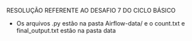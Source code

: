 RESOLUÇÃO REFERENTE AO DESAFIO 7 DO CICLO BÁSICO           

- Os arquivos .py estão na pasta Airflow-data/ e o count.txt e final_output.txt estão na pasta data 
  
